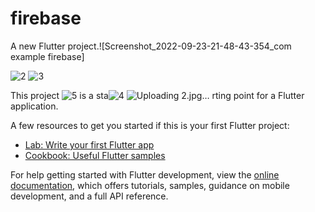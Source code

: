# firebase

A new Flutter project.![Screenshot_2022-09-23-21-48-43-354_com example firebase]

![2](https://user-images.githubusercontent.com/47182195/192111208-a4150895-cfae-47e3-a82f-c37e98d32501.jpg)
![3](https://user-images.githubusercontent.com/47182195/192111215-24e2f5ea-617b-4a73-b30b-894c227c9cef.jpg)

This project ![5](https://user-images.githubusercontent.com/47182195/192111231-18fd7f78-34d9-4cfa-9c7c-dc5b73fadf1d.jpg)
is a sta![4](https://user-images.githubusercontent.com/47182195/192111223-c1e440b5-0a75-4c90-ab0b-34c716d98cec.jpg)
![Uploading 2.jpg…]()
rting point for a Flutter application.

A few resources to get you started if this is your first Flutter project:

- [Lab: Write your first Flutter app](https://docs.flutter.dev/get-started/codelab)
- [Cookbook: Useful Flutter samples](https://docs.flutter.dev/cookbook)

For help getting started with Flutter development, view the
[online documentation](https://docs.flutter.dev/), which offers tutorials,
samples, guidance on mobile development, and a full API reference.
